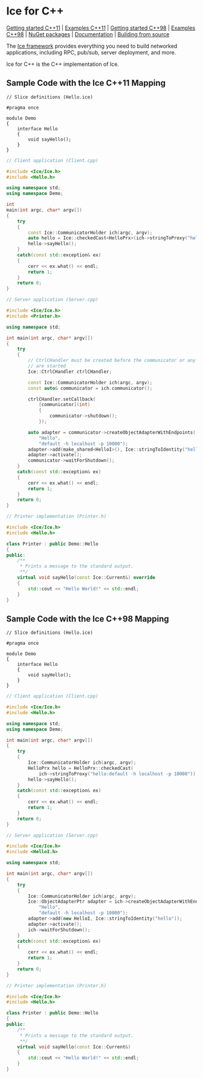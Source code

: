# Ice for C++

[Getting started C++11] | [Examples C++11] | [Getting started C++98] | [Examples C++98] | [NuGet packages] | [Documentation] | [Building from source]

The [Ice framework] provides everything you need to build networked applications, including RPC, pub/sub, server deployment, and more.

Ice for C++ is the C++ implementation of Ice.

## Sample Code with the Ice C++11 Mapping

```slice
// Slice definitions (Hello.ice)

#pragma once

module Demo
{
    interface Hello
    {
        void sayHello();
    }
}
```

```cpp
// Client application (Client.cpp)

#include <Ice/Ice.h>
#include <Hello.h>

using namespace std;
using namespace Demo;

int
main(int argc, char* argv[])
{
    try
    {
        const Ice::CommunicatorHolder ich(argc, argv);
        auto hello = Ice::checkedCast<HelloPrx>(ich->stringToProxy("hello:default -h localhost -p 10000"));
        hello->sayHello();
    }
    catch(const std::exception& ex)
    {
        cerr << ex.what() << endl;
        return 1;
    }
    return 0;
}
```

```cpp
// Server application (Server.cpp)

#include <Ice/Ice.h>
#include <Printer.h>

using namespace std;

int main(int argc, char* argv[])
{
    try
    {
        // CtrlCHandler must be created before the communicator or any other threads
        // are started
        Ice::CtrlCHandler ctrlCHandler;

        const Ice::CommunicatorHolder ich(argc, argv);
        const auto& communicator = ich.communicator();

        ctrlCHandler.setCallback(
            [communicator](int)
            {
                communicator->shutdown();
            });

        auto adapter = communicator->createObjectAdapterWithEndpoints(
            "Hello",
            "default -h localhost -p 10000");
        adapter->add(make_shared<HelloI>(), Ice::stringToIdentity("hello"));
        adapter->activate();
        communicator->waitForShutdown();
    }
    catch(const std::exception& ex)
    {
        cerr << ex.what() << endl;
        return 1;
    }
    return 0;
}
```

```cpp
// Printer implementation (Printer.h)

#include <Ice/Ice.h>
#include <Hello.h>

class Printer : public Demo::Hello
{
public:
    /**
     * Prints a message to the standard output.
     **/
    virtual void sayHello(const Ice::Current&) override
    {
        std::cout << "Hello World!" << std::endl;
    }
}
```

## Sample Code with the Ice C++98 Mapping

```slice
// Slice definitions (Hello.ice)

#pragma once

module Demo
{
    interface Hello
    {
        void sayHello();
    }
}
```

```cpp
// Client application (Client.cpp)

#include <Ice/Ice.h>
#include <Hello.h>

using namespace std;
using namespace Demo;

int main(int argc, char* argv[])
{
    try
    {
        Ice::CommunicatorHolder ich(argc, argv);
        HelloPrx hello = HelloPrx::checkedCast(
            ich->stringToProxy("hello:default -h localhost -p 10000"));
        hello->sayHello();
    }
    catch(const std::exception& ex)
    {
        cerr << ex.what() << endl;
        return 1;
    }
    return 0;
}
```

```cpp
// Server application (Server.cpp)

#include <Ice/Ice.h>
#include <HelloI.h>

using namespace std;

int main(int argc, char* argv[])
{
    try
    {
        Ice::CommunicatorHolder ich(argc, argv);
        Ice::ObjectAdapterPtr adapter = ich->createObjectAdapterWithEndpoints(
            "Hello",
            "default -h localhost -p 10000");
        adapter->add(new HelloI, Ice::stringToIdentity("hello"));
        adapter->activate();
        ich->waitForShutdown();
    }
    catch(const std::exception& ex)
    {
        cerr << ex.what() << endl;
        return 1;
    }
    return 0;
}
```

```cpp
// Printer implementation (Printer.h)

#include <Ice/Ice.h>
#include <Hello.h>

class Printer : public Demo::Hello
{
public:
    /**
     * Prints a message to the standard output.
     **/
    virtual void sayHello(const Ice::Current&)
    {
        std::cout << "Hello World!" << std::endl;
    }
}
```

[Getting started C++11]: https://doc.zeroc.com/ice/3.7/hello-world-application/writing-an-ice-application-with-c++-c++11
[Examples C++11]: https://github.com/zeroc-ice/ice-demos/tree/3.7/cpp11
[Getting started C++98]: https://doc.zeroc.com/ice/3.7/hello-world-application/writing-an-ice-application-with-c++-c++98
[Examples C++98]: https://github.com/zeroc-ice/ice-demos/tree/3.7/cpp98
[NuGet packages]: https://www.nuget.org/packages?q=zeroc.ice.v
[Documentation]: https://doc.zeroc.com/ice/3.7
[Building from source]: https://github.com/zeroc-ice/ice/blob/3.7/cpp/BUILDING.md
[Ice framework]: https://github.com/zeroc-ice/ice
